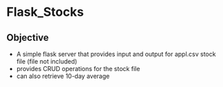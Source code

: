 # Flask_Stocks

## Objective
- A simple flask server that provides input and output for appl.csv stock file (file not included)
- provides CRUD operations for the stock file 
- can also retrieve 10-day average
